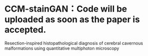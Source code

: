 # CCM-stainGAN：Code will be uploaded as soon as the paper is accepted.
Resection-inspired histopathological diagnosis of cerebral cavernous malformations using quantitative multiphoton microscopy
